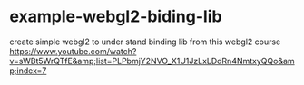# example-webgl2-biding-lib
create simple webgl2 to under stand binding lib from this webgl2 course  https://www.youtube.com/watch?v=sWBt5WrQTfE&amp;list=PLPbmjY2NVO_X1U1JzLxLDdRn4NmtxyQQo&amp;index=7
